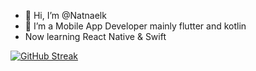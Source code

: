 - 👋 Hi, I’m @Natnaelk
- 👀 I’m a Mobile App Developer mainly flutter and kotlin
- Now learning React Native & Swift

[![GitHub Streak](https://streak-stats.demolab.com?user=Natnaelk)](https://git.io/streak-stats)



<!---
Natnaelk/Natnaelk is a ✨ special ✨ repository because its `README.md` (this file) appears on your GitHub profile.
You can click the Preview link to take a look at your changes.
--->
